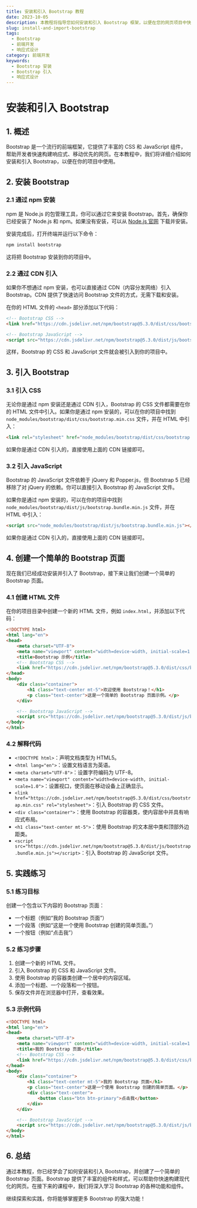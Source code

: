 ```yaml
---
title: 安装和引入 Bootstrap 教程
date: 2023-10-05
description: 本教程将指导您如何安装和引入 Bootstrap 框架，以便在您的网页项目中快速应用响应式设计。
slug: install-and-import-bootstrap
tags:
  - Bootstrap
  - 前端开发
  - 响应式设计
category: 前端开发
keywords:
  - Bootstrap 安装
  - Bootstrap 引入
  - 响应式设计
---
```


# 安装和引入 Bootstrap

## 1. 概述

Bootstrap 是一个流行的前端框架，它提供了丰富的 CSS 和 JavaScript 组件，帮助开发者快速构建响应式、移动优先的网页。在本教程中，我们将详细介绍如何安装和引入 Bootstrap，以便在你的项目中使用。

## 2. 安装 Bootstrap

### 2.1 通过 npm 安装

npm 是 Node.js 的包管理工具，你可以通过它来安装 Bootstrap。首先，确保你已经安装了 Node.js 和 npm。如果没有安装，可以从 [Node.js 官网](https://nodejs.org/) 下载并安装。

安装完成后，打开终端并运行以下命令：

```bash
npm install bootstrap
```

这将把 Bootstrap 安装到你的项目中。

### 2.2 通过 CDN 引入

如果你不想通过 npm 安装，也可以直接通过 CDN（内容分发网络）引入 Bootstrap。CDN 提供了快速访问 Bootstrap 文件的方式，无需下载和安装。

在你的 HTML 文件的 `<head>` 部分添加以下代码：

```html
<!-- Bootstrap CSS -->
<link href="https://cdn.jsdelivr.net/npm/bootstrap@5.3.0/dist/css/bootstrap.min.css" rel="stylesheet">

<!-- Bootstrap JavaScript -->
<script src="https://cdn.jsdelivr.net/npm/bootstrap@5.3.0/dist/js/bootstrap.bundle.min.js"></script>
```

这样，Bootstrap 的 CSS 和 JavaScript 文件就会被引入到你的项目中。

## 3. 引入 Bootstrap

### 3.1 引入 CSS

无论你是通过 npm 安装还是通过 CDN 引入，Bootstrap 的 CSS 文件都需要在你的 HTML 文件中引入。如果你是通过 npm 安装的，可以在你的项目中找到 `node_modules/bootstrap/dist/css/bootstrap.min.css` 文件，并在 HTML 中引入：

```html
<link rel="stylesheet" href="node_modules/bootstrap/dist/css/bootstrap.min.css">
```

如果你是通过 CDN 引入的，直接使用上面的 CDN 链接即可。

### 3.2 引入 JavaScript

Bootstrap 的 JavaScript 文件依赖于 jQuery 和 Popper.js，但 Bootstrap 5 已经移除了对 jQuery 的依赖。你可以直接引入 Bootstrap 的 JavaScript 文件。

如果你是通过 npm 安装的，可以在你的项目中找到 `node_modules/bootstrap/dist/js/bootstrap.bundle.min.js` 文件，并在 HTML 中引入：

```html
<script src="node_modules/bootstrap/dist/js/bootstrap.bundle.min.js"></script>
```

如果你是通过 CDN 引入的，直接使用上面的 CDN 链接即可。

## 4. 创建一个简单的 Bootstrap 页面

现在我们已经成功安装并引入了 Bootstrap，接下来让我们创建一个简单的 Bootstrap 页面。

### 4.1 创建 HTML 文件

在你的项目目录中创建一个新的 HTML 文件，例如 `index.html`，并添加以下代码：

```html
<!DOCTYPE html>
<html lang="en">
<head>
    <meta charset="UTF-8">
    <meta name="viewport" content="width=device-width, initial-scale=1.0">
    <title>Bootstrap 示例</title>
    <!-- Bootstrap CSS -->
    <link href="https://cdn.jsdelivr.net/npm/bootstrap@5.3.0/dist/css/bootstrap.min.css" rel="stylesheet">
</head>
<body>
    <div class="container">
        <h1 class="text-center mt-5">欢迎使用 Bootstrap！</h1>
        <p class="text-center">这是一个简单的 Bootstrap 页面示例。</p>
    </div>

    <!-- Bootstrap JavaScript -->
    <script src="https://cdn.jsdelivr.net/npm/bootstrap@5.3.0/dist/js/bootstrap.bundle.min.js"></script>
</body>
</html>
```

### 4.2 解释代码

- `<!DOCTYPE html>`：声明文档类型为 HTML5。
- `<html lang="en">`：设置文档语言为英语。
- `<meta charset="UTF-8">`：设置字符编码为 UTF-8。
- `<meta name="viewport" content="width=device-width, initial-scale=1.0">`：设置视口，使页面在移动设备上正确显示。
- `<link href="https://cdn.jsdelivr.net/npm/bootstrap@5.3.0/dist/css/bootstrap.min.css" rel="stylesheet">`：引入 Bootstrap 的 CSS 文件。
- `<div class="container">`：使用 Bootstrap 的容器类，使内容居中并具有响应式布局。
- `<h1 class="text-center mt-5">`：使用 Bootstrap 的文本居中类和顶部外边距类。
- `<script src="https://cdn.jsdelivr.net/npm/bootstrap@5.3.0/dist/js/bootstrap.bundle.min.js"></script>`：引入 Bootstrap 的 JavaScript 文件。

## 5. 实践练习

### 5.1 练习目标

创建一个包含以下内容的 Bootstrap 页面：

- 一个标题（例如“我的 Bootstrap 页面”）
- 一个段落（例如“这是一个使用 Bootstrap 创建的简单页面。”）
- 一个按钮（例如“点击我”）

### 5.2 练习步骤

1. 创建一个新的 HTML 文件。
2. 引入 Bootstrap 的 CSS 和 JavaScript 文件。
3. 使用 Bootstrap 的容器类创建一个居中的内容区域。
4. 添加一个标题、一个段落和一个按钮。
5. 保存文件并在浏览器中打开，查看效果。

### 5.3 示例代码

```html
<!DOCTYPE html>
<html lang="en">
<head>
    <meta charset="UTF-8">
    <meta name="viewport" content="width=device-width, initial-scale=1.0">
    <title>我的 Bootstrap 页面</title>
    <!-- Bootstrap CSS -->
    <link href="https://cdn.jsdelivr.net/npm/bootstrap@5.3.0/dist/css/bootstrap.min.css" rel="stylesheet">
</head>
<body>
    <div class="container">
        <h1 class="text-center mt-5">我的 Bootstrap 页面</h1>
        <p class="text-center">这是一个使用 Bootstrap 创建的简单页面。</p>
        <div class="text-center">
            <button class="btn btn-primary">点击我</button>
        </div>
    </div>

    <!-- Bootstrap JavaScript -->
    <script src="https://cdn.jsdelivr.net/npm/bootstrap@5.3.0/dist/js/bootstrap.bundle.min.js"></script>
</body>
</html>
```

## 6. 总结

通过本教程，你已经学会了如何安装和引入 Bootstrap，并创建了一个简单的 Bootstrap 页面。Bootstrap 提供了丰富的组件和样式，可以帮助你快速构建现代化的网页。在接下来的课程中，我们将深入学习 Bootstrap 的各种功能和组件。

继续探索和实践，你将能够掌握更多 Bootstrap 的强大功能！